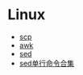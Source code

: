 # Linux

- [scp](./scp.md)
- [awk](./awk.md)
- [sed](./sed.md)
- [sed单行命令合集](./sed-single-line-command.md)
